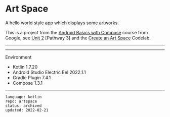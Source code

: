 # Art Space

A hello world style app which displays some artworks.

This is a project from the [Android Basics with Compose] course from Google, see [Unit 2] [Pathway 3] and the [Create an Art Space] Codelab.

---

[Android Basics with Compose]:https://developer.android.com/courses/android-basics-compose/course
[Unit 2]:https://developer.android.com/courses/android-basics-compose/unit-2
[Pathway 2]:https://developer.android.com/courses/pathways/android-basics-compose-unit-2-pathway-3
[Create an Art Space]:https://developer.android.com/codelabs/basic-android-kotlin-compose-art-space

---

Environment

- Kotlin 1.7.20
- Android Studio Electric Eel 2022.1.1
- Gradle Plugin 7.4.1
- Compose 1.3.1

---

```
language: kotlin
repo: artspace
status: archived
updated: 2022-02-21
```
